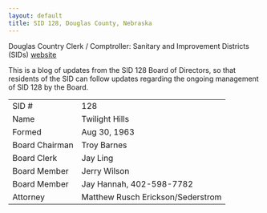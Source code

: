 ```yaml
---
layout: default
title: SID 128, Douglas County, Nebraska
---
```


Douglas Country Clerk / Comptroller: Sanitary and Improvement Districts (SIDs)
[website](https://www.douglascountyclerk.org/sidinfo)


This is a blog of updates from the SID 128 Board of Directors, so that residents of the SID
can follow updates regarding the ongoing management of SID 128 by the Board.


|||
|---|---|
|SID #|128|
|Name|Twilight Hills|
|Formed|Aug 30, 1963|
|Board Chairman|Troy Barnes|
|Board Clerk|Jay Ling|
|Board Member|Jerry Wilson|
|Board Member|Jay Hannah, 402-598-7782|
|Attorney|Matthew Rusch Erickson/Sederstrom|

